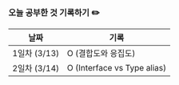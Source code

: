 ### 오늘 공부한 것 기록하기 ✏️
| 날짜 | 기록 |
| --- | --- |
| 1일차 (3/13) | O (결합도와 응집도) |
| 2일차 (3/14) | O (Interface vs Type alias) |